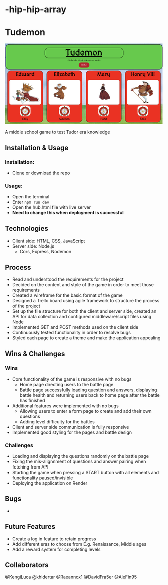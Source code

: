 # -hip-hip-array

# Tudemon
![Screenshot of the hub page for Tudemon.](/Screenshot%202023-11-09%20at%2010.35.34.png)

A middle school game to test Tudor era knowledge

## Installation & Usage

### Installation: 

* Clone or download the repo

### Usage:

* Open the terminal 
* Enter ```npm run dev```
* Open the hub.html file with live server
* **Need to change this when deployment is successful**

## Technologies

* Client side: HTML, CSS, JavaScript
* Server side: Node.js
    - Cors, Express, Nodemon

## Process

* Read and understood the requirements for the project
* Decided on the content and style of the game in order to meet those requirements
* Created a wireframe for the basic format of the game
* Designed a Trello board using agile framework to structure the process of the project
* Set up the file structure for both the client and server side, created an API for data collection and configured middleware/script files using Node
* Implemented GET and POST methods used on the client side
* Continuously tested functionality in order to resolve bugs 
* Styled each page to create a theme and make the application appealing

## Wins & Challenges

### Wins

* Core functionality of the game is responsive with no bugs
    - Home page directing users to the battle page
    - Battle page successfully loading question and answers, displaying battle health and returning users back to home page after the battle has finished
* Additional features were implemented with no bugs
    - Allowing users to enter a form page to create and add their own questions 
    - Adding level difficulty for the battles
* Client and server side communication is fully responsive
* Implemented good styling for the pages and battle design

### Challenges

* Loading and displaying the questions randomly on the battle page
* Fixing the mis-alignnment of questions and answer pairing when fetching from API
* Starting the game when pressing a START button with all elements and functionality paused/invisible
* Deploying the application on Render 

## Bugs

* 

## Future Features

* Create a log in feature to retain progress
* Add different eras to choose from E.g. Renaissance, Middle ages
* Add a reward system for completing levels

## Collaborators

@KengiLuca @khidertar @Raeannox1 @DavidFra5er @AleFin95





